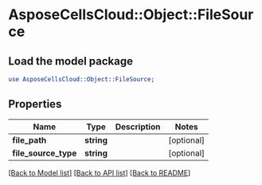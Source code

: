 # AsposeCellsCloud::Object::FileSource

## Load the model package
```perl
use AsposeCellsCloud::Object::FileSource;
```

## Properties
Name | Type | Description | Notes
------------ | ------------- | ------------- | -------------
**file_path** | **string** |  | [optional] 
**file_source_type** | **string** |  | [optional] 

[[Back to Model list]](../README.md#documentation-for-models) [[Back to API list]](../README.md#documentation-for-api-endpoints) [[Back to README]](../README.md)


